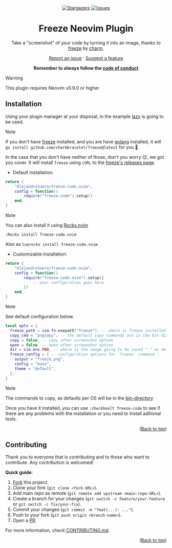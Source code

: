 <a name="readme-top"></a>

<div align="center">

[![Stargazers][stars-shield]][stars-url]
[![Issues][issues-shield]][issues-url]

# Freeze Neovim Plugin

Take a "screenshot" of your code by turning it into an image, thanks to
[freeze](https://github.com/charmbracelet/freeze) by [charm](https://charm.sh/).

[Report an issue](https://github.com/AlejandroSuero/freeze-code.nvim/issues/new?assignees=&labels=bug&projects=&template=bug_report.yml&title=%5BBug%5D%3A+)
· [Suggest a feature](https://github.com/AlejandroSuero/freeze-code.nvim/issues/new?assignees=&labels=enhancement&projects=&template=feature_request.md&title=%5BFeat%5D%3A+)

**Remember to always follow the [code of conduct](https://github.com/AlejandroSuero/freeze-code.nvim/blob/main/CODE_OF_CONDUCT.md#contributor-covenant-code-of-conduct)**

</div>

> [!warning]
>
> This plugin requires Neovim v0.9.0 or higher

## Installation

Using your plugin manager at your disposal, in the example
[lazy](https://github.com/folke/lazy.nvim) is going to be used.

> [!note]
>
> If you don't have [freeze](https://github.com/charmbracelet/freeze) installed,
> and you are have [golang](https://go.dev) installed, it will
> `go install github.com/charmbracelet/freeze@latest` for you 🫡.
>
> In the case that you don't have neither of those, don't you worry 😉, we got you
> cover. It will install `freeze` using `cURL` to the
> [freeze's releases page](https://github.com/charmbracelet/freeze/releases).

- Default installation:

```lua
return {
    "AlejandroSuero/freeze-code.nvim",
    config = function()
        require("freeze-code").setup()
    end,
}
```

> [!note]
>
> You can also install it using [Rocks.nvim](https://github.com/nvim-neorocks/rocks.nvim)
>
> `:Rocks install freeze-code.nvim`
>
> Also as `luarocks install freeze-code.nvim`

- Customizable installation:

```lua
return {
    "AlejandroSuero/freeze-code.nvim",
    config = function()
        require("freeze-code.nvim").setup({
            -- your configuration goes here
        })
    end,
}
```

> [!note]
>
> See default configuration below.

```lua
local opts = {
  freeze_path = vim.fn.exepath("freeze"), -- where is freeze installed
  copy_cmd = "pngcopy", -- the default copy commands are in the bin directory
  copy = false, -- copy after screenshot option
  open = false, -- open after screenshot option
  dir = vim.env.PWD, -- where is the image going to be saved "." as default
  freeze_config = { -- configuration options for `freeze` command
    output = "freeze.png",
    config = "base",
    theme = "default",
  },
}
```

> [!note]
>
> The commands to copy, as defaults per OS will be in the
> [bin-directory](https://github.com/AlejandroSuero/freeze-code.nvim/blob/main/bin)

Once you have it installed, you can use `:checkhealt freeze-code` to see if there
are any problems with the installation or you need to install aditional tools.

<div align="right">
  (<a href="#readme-top">Back to top</a>)
</div>

## Contributing

Thank you to everyone that is contributing and to those who want to contribute.
Any contribution is welcomed!

**Quick guide**:

1. [Fork](https://github.com/AlejandroSuero/freeze-code.nvim/fork) this
   project.
2. Clone your fork (`git clone <fork-URL>`).
3. Add main repo as remote (`git remote add upstream <main-repo-URL>`).
4. Create a branch for your changes (`git switch -c feature/your-feature` or
   `git switch -c fix/your-fix`).
5. Commit your changes (`git commit -m "feat(...): ..."`).
6. Push to your fork (`git push origin <branch-name>`).
7. Open a [PR](https://github.com/AlejandroSuero/freeze-code.nvim/pulls).

For more information, check
[CONTRIBUTING.md](https://github.com/AlejandroSuero/freeze-code.nvim/blob/main/CONTRIBUTING.md).

<div align="right">
  (<a href="#readme-top">Back to top</a>)
</div>

[stars-shield]: https://img.shields.io/github/stars/AlejandroSuero/freeze-code.nvim.svg?style=for-the-badge
[stars-url]: https://github.com/AlejandroSuero/freeze-code.nvim/stargazers
[issues-shield]: https://img.shields.io/github/issues/AlejandroSuero/freeze-code.nvim.svg?style=for-the-badge
[issues-url]: https://github.com/AlejandroSuero/freeze-code.nvim/issues

